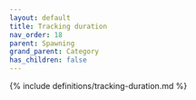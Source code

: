 ```yaml
---
layout: default
title: Tracking duration
nav_order: 18
parent: Spawning
grand_parent: Category
has_children: false
---
```

{% include definitions/tracking-duration.md %}
